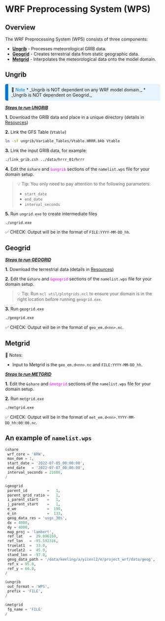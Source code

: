 # WRF Preprocessing System (WPS)

## Overview
The WRF Preprocessing System (WPS) consists of three components:

* [**Ungrib**](#ungrib) - Processes meteorological GRIB data.
* [**Geogrid**](#geogrid) - Creates terrestrial data from static geographic data.
* [**Metgrid**](#metgrid) - Interpolates the meteorological data onto the model domain.

## **Ungrib**
<div style="border-left: 10px solid #0078D4; background: #E7F3FF; padding: 10px; border-radius: 5px;">
📌 <span style="color: #0078D4;">Note</span>
* _Ungrib is NOT dependent on any WRF model domain._
* _Ungrib is NOT dependent on Geogrid._
</div>

<ins> **_Steps to run UNGRIB_** </ins>

**1.** Download the GRIB data and place in a unique directory (details in [Resources](resources.md))

**2.** Link the GFS Table (`Vtable`)
```bash
ln -sf ungrib/Variable_Tables/Vtable.HRRR.bkb Vtable
```

**3.** Link the input GRIB data, for example:
```bash
./link_grib.csh ../data/hrrr_01/hrrr
```

**4.** Edit the `&share` and <span style="color: magenta;">`&ungrib`</span> sections of 
the `namelist.wps` file for your domain setup.
> 💡 Tip: You only need to pay attention to the following parameters:
> * `start_date`
> * `end_date`
> * `interval_seconds`

**5.** Run `ungrid.exe` to create intermediate files
```bash
./ungrid.exe
```

✅ CHECK: Output will be in the format of `FILE:YYYY-MM-DD_hh`.

## **Geogrid** 

<ins> **_Steps to run GEOGRID_** </ins>

**1.** Download the terrestrial data (details in [Resources](resources.md))

**2.** Edit the `&share` and <span style="color: magenta;">`&geogrid`</span> sections 
of the `namelist.wps` file for your domain setup.
> 💡 Tip: Run `ncl util/plotgrids.ncl` to ensure your domain is in the right location before running `geogrid.exe`.

**3.** Run `geogrid.exe`
```bash
./geogrid.exe
```

✅ CHECK: Output will be in the format of `geo_em.d<nn>.nc`.


## **Metgrid** 
📌 Notes:
* Input to Metgrid is the `geo_em.d<nn>.nc` and `FILE:YYYY-MM-DD_hh`.

<ins> **_Steps to run METGRID_** </ins>

**1.** Edit the `&share` and <span style="color: magenta;">`&metgrid`</span> sections of 
the `namelist.wps` file for your domain setup.

**2.** Run `metgrid.exe`
```bash
./metgrid.exe
```

✅ CHECK: Output will be in the format of `met_em.d<nn>.YYYY-MM-DD_hh:00:00.nc`.

## An example of `namelist.wps`
```python
&share
 wrf_core = 'ARW',
 max_dom = 1,
 start_date = '2022-07-05_00:00:00',
 end_date   = '2022-07-07_00:00:00',
 interval_seconds = 21600,
/

&geogrid
 parent_id         =   1,
 parent_grid_ratio =   1,
 i_parent_start    =   1,
 j_parent_start    =   1,
 e_we              =  190,
 e_sn              =  133,
 geog_data_res = 'usgs_30s',
 dx = 4000,
 dy = 4000,
 map_proj = 'lambert',
 ref_lat   =  29.096169,
 ref_lon   = -95.592316,
 truelat1  =  33.0,
 truelat2  =  45.0,
 stand_lon = -97.0,
 geog_data_path = '/data/keeling/a/yicenl2/e/project_wrf/data/geog',
 ref_x = 95.0,
 ref_y = 66.0,
/

&ungrib
 out_format = 'WPS',
 prefix = 'FILE',
/

&metgrid
 fg_name = 'FILE'
/
```